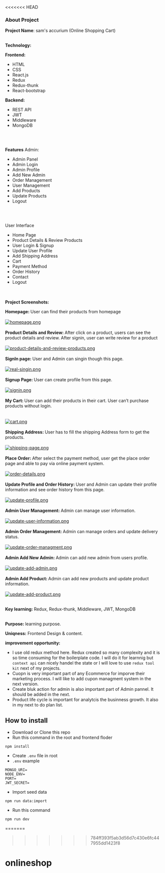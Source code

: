 <<<<<<< HEAD
### About Project

<b>Project Name</b>: sam's accurium (Online Shopping Cart)
</br> </br>

<b>Technology:</b> </br>

<b>Frontend: </b> </br>
* HTML   
* CSS
* React.js
* Redux
* Redux-thunk
* React-bootstrap        

<b>Backend: </b></br>
* REST API
* JWT
* Middleware
* MongoDB
</br>
</br>


<b>Features</b>
Admin: </br>
* Admin Panel 
* Admin Login
* Admin Profile 
* Add New Admin 
* Order Management
* User Management
* Add Products          
* Update Products
* Logout
 </br>
</br>


User Interface </br>
* Home Page
* Product Details & Review Products
* User Login & Signup
* Update User Profile
* Add Shipping Address
*  Cart
*  Payment Method
*  Order History
*  Contact
*  Logout 
</br>
</br





<b>Project Screenshots: </b> </br>

<b>Homepage: </b> User can find their products from homepage </br></br>
[![homepage.png](https://i.postimg.cc/hPyhHJhX/homepage.png)](https://postimg.cc/xcm0m1vQ)
</br> </br>
<b>Product Details and Review: </b> After click on a product, users can see the product details and review. After signin, user can write review for a product
</br></br>
[![product-details-and-review-products.png](https://i.postimg.cc/RF5M6Z7d/product-details-and-review-products.png)](https://postimg.cc/R3dr29bJ)
</br></br>
<b> SignIn page: </b>User and Admin can singin though this page.</br></br>
[![real-singin.png](https://i.postimg.cc/9Q7hZqW9/real-singin.png)](https://postimg.cc/RW4yzhJC)
</br></br>
<b> Signup Page: </b>User can create profile from this page.
</br></br>
[![signin.png](https://i.postimg.cc/wM6czJBs/signin.png)](https://postimg.cc/2bKBF1hz)
</br></br>
<b>My Cart: </b>User can add their products in their cart. User can’t purchase products without login.  
</br></br>
[![cart.png](https://i.postimg.cc/Z5PC6qFw/cart.png)](https://postimg.cc/0zQksP4S)
</br></br>
<b>Shipping Address: </b>User has to fill the shipping Address form to get the products.
</br></br>
[![shipping-page.png](https://i.postimg.cc/vT3dGpWL/shipping-page.png)](https://postimg.cc/GT8fQggH)
</br></br>
<b>Place Order: </b>After select the payment method, user get the place order page and able to pay via online payment system. 
</br></br>
[![order-details.png](https://i.postimg.cc/rpcg9K6s/order-details.png)](https://postimg.cc/qNb8JBvH)
</br></br>
<b>Update Profile and Order History: </b>User and Admin can update their profile information and see order history from this page.
</br></br>
[![update-profile.png](https://i.postimg.cc/sfwXj8fN/update-profile.png)](https://postimg.cc/RqJ9GgH7)
</br></br>
<b>Admin User Management: </b>Admin can manage user information. 
</br></br>
[![update-user-information.png](https://i.postimg.cc/D0qRzRLY/update-user-information.png)](https://postimg.cc/64pMjjHd)
</br></br>
<b>Admin Order Management: </b>Admin can manage orders and update delivery status.
</br></br>
[![update-order-managment.png](https://i.postimg.cc/0Q3V7vpy/update-order-managment.png)](https://postimg.cc/2bQdfPcs)
</br></br>
<b>Admin Add New Admin:  </b>Admin can add new admin from users profile.
</br></br>
[![update-add-admin.png](https://i.postimg.cc/mgBWP3L6/update-add-admin.png)](https://postimg.cc/ppG67FnD)
</br></br>
<b>Admin Add Product:  </b>Admin can add new products and update product information.
</br></br>
[![update-add-product.png](https://i.postimg.cc/vZcLLkZ1/update-add-product.png)](https://postimg.cc/TKvDTkmG)
</br></br>



<b>Key learning: </b> Redux, Redux-thunk, Middleware, JWT, MongoDB </br></br>


<b>Purpose: </b> learning purpose. 

<b>Uniqness:</b> Frontend Design & content.

<b>improvement opportunity:</b> 
* I use old redux method here. Redux created so many complexity and it is so time consuming for the boilerplate code. I will do it for learnnig but `context api` can nicely handel the state or I will love to use `redux tool kit` next of my projects. 
* Cuopn is very important part of any Ecommerce for imporve their marketing process. I will like to add cupon managment system in the next version.
* Create bluk action for admin is also important part of Admin pannel. It should be added in the next.
* Product life cycle is important for analytcis the businness growth. It also in my next to do plan list.



## How to install

* Download or Clone this repo
* Run this command in the root and frontend floder
```
npm install
```
* Create `.env` file in root
* `.env` example
```
MONGO_URI=
NODE_ENV=
PORT=
JWT_SECRET=
```
* Import seed data
```
npm run data:import

```
* Run this command
```
npm run dev
```


=======
>>>>>>> 784ff393f5ab3d56d7c430e6fc447955dd1423f8
# onlineshop
